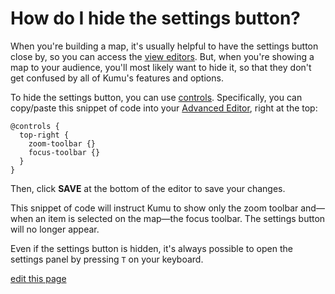 # How do I hide the settings button?

When you're building a map, it's usually helpful to have the settings button <i class="fa fa-sliders"></i> close by, so you can access the [view editors](/overview/view-editors.html). But, when you're showing a map to your audience, you'll most likely want to hide it, so that they don't get confused by all of Kumu's features and options.

To hide the settings button, you can use [controls](/guides/controls.html). Specifically, you can copy/paste this snippet of code into your [Advanced Editor](/overview/view-editors.html#advanced-editor), right at the top:

```
@controls {
  top-right {
    zoom-toolbar {}
    focus-toolbar {}
  }
}
```

Then, click **SAVE** at the bottom of the editor to save your changes.

This snippet of code will instruct Kumu to show only the zoom toolbar and—when an item is selected on the map—the focus toolbar. The settings button will no longer appear.

<p class="alert alert-warning">
Even if the settings button is hidden, it's always possible to open the settings panel by pressing <code>T</code> on your keyboard.
</p>

<span class="edit-link"><a href="https://github.com/kumu/docs/blob/master/faq/how-do-i-hide-the-settings-button.md" target="_blank"><i class="fa fa-github"></i> edit this page</a></span>
